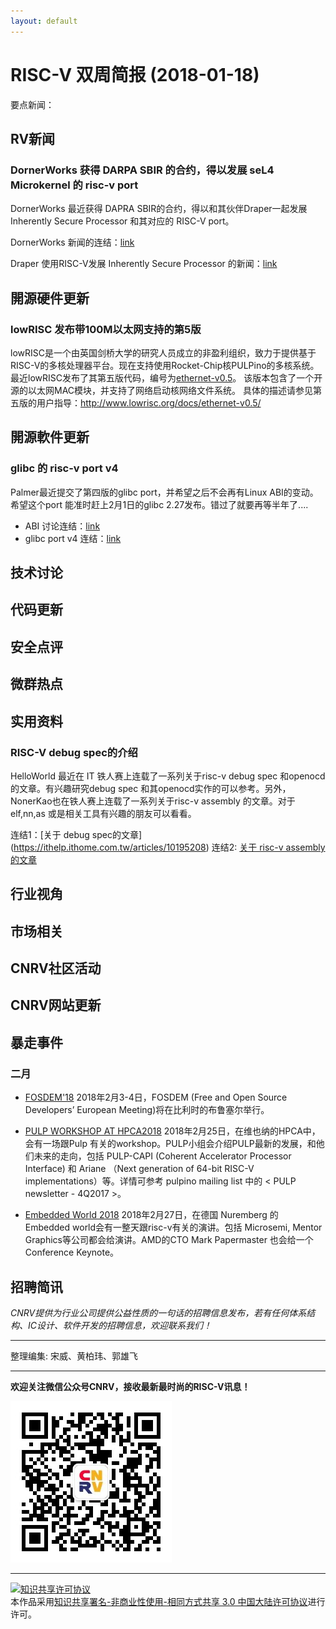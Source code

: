 ```yaml
---
layout: default
---
```


# RISC-V 双周简报 (2018-01-18)

要点新闻：


## RV新闻

### DornerWorks 获得 DARPA SBIR 的合约，得以发展 seL4 Microkernel 的 risc-v port
DornerWorks 最近获得 DAPRA SBIR的合约，得以和其伙伴Draper一起发展 Inherently Secure Processor 和其对应的 RISC-V port。

DornerWorks 新闻的连结：[link](http://dornerworks.com/news/darpa-sbir-risc-v-sel4-microkernel)

Draper 使用RISC-V发展 Inherently Secure Processor 的新闻：[link](http://www.draper.com/news/draper-awarded-contract-98-million-cyber-security-and-trusted-computing-protection)

## 開源硬件更新

### lowRISC 发布带100M以太网支持的第5版

lowRISC是一个由英国剑桥大学的研究人员成立的非盈利组织，致力于提供基于RISC-V的多核处理器平台。现在支持使用Rocket-Chip核PULPino的多核系统。
最近lowRISC发布了其第五版代码，编号为[ethernet-v0.5](https://github.com/lowRISC/lowrisc-chip/tree/ethernet-v0.5)。
该版本包含了一个开源的以太网MAC模块，并支持了网络启动核网络文件系统。
具体的描述请参见第五版的用户指导：http://www.lowrisc.org/docs/ethernet-v0.5/

## 開源軟件更新

### glibc 的 risc-v port v4
Palmer最近提交了第四版的glibc port，并希望之后不会再有Linux ABI的变动。希望这个port 能准时赶上2月1日的glibc 2.27发布。错过了就要再等半年了....

- ABI 讨论连结：[link](https://groups.google.com/a/groups.riscv.org/forum/#!topic/sw-dev/MW7AVBBfnms)
- glibc port v4 连结：[link](https://sourceware.org/ml/libc-alpha/2018-01/msg00475.html)

### 

## 技术讨论



## 代码更新

## 安全点评

## 微群热点

## 实用资料

### RISC-V debug spec的介绍
HelloWorld 最近在 IT 铁人赛上连载了一系列关于risc-v  debug spec 和openocd的文章。有兴趣研究debug spec 和其openocd实作的可以参考。另外，NonerKao也在铁人赛上连载了一系列关于risc-v assembly 的文章。对于elf,nn,as 或是相关工具有兴趣的朋友可以看看。

连结1：[关于 debug spec的文章] (https://ithelp.ithome.com.tw/articles/10195208)
连结2: [关于 risc-v assembly 的文章](https://ithelp.ithome.com.tw/articles/10195213)

## 行业视角

## 市场相关


## CNRV社区活动

## CNRV网站更新


## 暴走事件



### 二月

+ [FOSDEM'18](https://fosdem.org/2018/) 2018年2月3-4日，FOSDEM (Free and Open Source Developers’ European Meeting)将在比利时的布鲁塞尔举行。

+ [PULP WORKSHOP AT HPCA2018](http://pulp-platform.org/hpca2018) 2018年2月25日，在维也纳的HPCA中，会有一场跟Pulp 有关的workshop。PULP小组会介绍PULP最新的发展，和他们未来的走向，包括  PULP-CAPI (Coherent Accelerator Processor Interface) 和 Ariane （Next generation of 64-bit RISC-V implementations）等。详情可参考 pulpino mailing list 中的 < PULP newsletter - 4Q2017 >。

+ [Embedded World 2018](http://www.embedded-world.eu/program.html) 2018年2月27日，在德国 Nuremberg 的 Embedded world会有一整天跟risc-v有关的演讲。包括 Microsemi, Mentor Graphics等公司都会给演讲。AMD的CTO Mark Papermaster 也会给一个 Conference Keynote。


## 招聘简讯

_CNRV提供为行业公司提供公益性质的一句话的招聘信息发布，若有任何体系结构、IC设计、软件开发的招聘信息，欢迎联系我们！_

----

整理编集: 宋威、黄柏玮、郭雄飞


----

**欢迎关注微信公众号CNRV，接收最新最时尚的RISC-V讯息！**

![CNRV微信公众号](/assets/images/cnrv_qr.png)

----

<a rel="license" href="http://creativecommons.org/licenses/by-nc-sa/3.0/cn/"><img alt="知识共享许可协议" style="border-width:0" src="https://i.creativecommons.org/l/by-nc-sa/3.0/cn/80x15.png" /></a><br />本作品采用<a rel="license" href="http://creativecommons.org/licenses/by-nc-sa/3.0/cn/">知识共享署名-非商业性使用-相同方式共享 3.0 中国大陆许可协议</a>进行许可。

